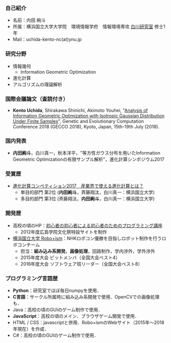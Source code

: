 
### 自己紹介
- 名前：内田 絢斗
- 所属：横浜国立大学大学院　環境情報学府　情報環境専攻 [白川研究室](http://shiralab.ynu.ac.jp/) 修士1年
- Mail：uchida-kento-nc(at)ynu.jp

### 研究分野
- 情報幾何
	- Information Geometric Optimization
- 進化計算
- アルゴリズムの理論解析

### 国際会議論文（査読付き）
- __Kento Uchida__, Shirakawa Shinichi, Akimoto Youhei, "[Analysis of Information Geometric Optimization with Isotropic Gaussian Distribution Under Finite Samples](https://dl.acm.org/citation.cfm?id=3205455.3205487)", Genetic and Evolutionary Computation Conference 2018 (GECCO 2018), Kyoto, Japan, 15th-19th July (2018).

### 国内発表
- __内田絢斗__，白川真一，秋本洋平，"等方性ガウス分布を用いたInformation Geometric Optimizationの有限サンプル解析"，進化計算シンポジウム2017

### 受賞歴
- [進化計算コンペティション2017　産業界で使える進化計算とは？](http://www.jpnsec.org/symposium201703.html)
	- 単目的部門 第2位 (__内田絢斗__，斉藤翔汰，白川真一：横浜国立大学)
	- 多目的部門 第3位 (斉藤翔汰，__内田絢斗__，白川真一：横浜国立大学)

### 開発歴
- 高校の頃のHP：[初心者の初心者による初心者のためのプログラミング講座](http://tubura.tuzigiri.com/index.html)
	- 2012年度広島学院文化祭特設サイトを制作
- [横浜国立大学 Robo+ism](http://ynu-robocon.sakura.ne.jp/)：NHKロボコン優勝を目指しロボット制作を行うロボコンチーム
    - 担当：__組み込み系開発__，__画像処理__，回路制作，学内渉外，学外渉外
    - 2015年度大会 ピットメンバ（全国大会ベスト4）
    - 2016年度大会 ソフトウェア班リーダー（全国大会ベスト8）

### プログラミング言語歴
- __Python__：研究室でほぼ毎日numpyを使用．
- __C言語__：サークル所属時に組み込み系開発で使用．OpenCVでの画像処理も．
- Java：高校の頃のGUIのゲーム制作で使用．
- __JavaScript__：高校の頃のメイン．ブラウザゲーム開発で使用．
- HTML / CSS：javascriptと併用．Robo+ismのWebサイト（2015年〜2018年現在）を作成．
- C#：高校の頃のGUIのゲーム制作で使用．
